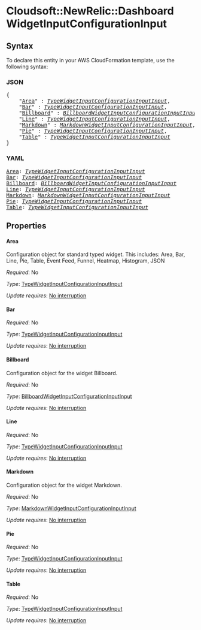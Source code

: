 # Cloudsoft::NewRelic::Dashboard WidgetInputConfigurationInput

## Syntax

To declare this entity in your AWS CloudFormation template, use the following syntax:

### JSON

<pre>
{
    "<a href="#area" title="Area">Area</a>" : <i><a href="typewidgetinputconfigurationinputinput.md">TypeWidgetInputConfigurationInputInput</a></i>,
    "<a href="#bar" title="Bar">Bar</a>" : <i><a href="typewidgetinputconfigurationinputinput.md">TypeWidgetInputConfigurationInputInput</a></i>,
    "<a href="#billboard" title="Billboard">Billboard</a>" : <i><a href="billboardwidgetinputconfigurationinputinput.md">BillboardWidgetInputConfigurationInputInput</a></i>,
    "<a href="#line" title="Line">Line</a>" : <i><a href="typewidgetinputconfigurationinputinput.md">TypeWidgetInputConfigurationInputInput</a></i>,
    "<a href="#markdown" title="Markdown">Markdown</a>" : <i><a href="markdownwidgetinputconfigurationinputinput.md">MarkdownWidgetInputConfigurationInputInput</a></i>,
    "<a href="#pie" title="Pie">Pie</a>" : <i><a href="typewidgetinputconfigurationinputinput.md">TypeWidgetInputConfigurationInputInput</a></i>,
    "<a href="#table" title="Table">Table</a>" : <i><a href="typewidgetinputconfigurationinputinput.md">TypeWidgetInputConfigurationInputInput</a></i>
}
</pre>

### YAML

<pre>
<a href="#area" title="Area">Area</a>: <i><a href="typewidgetinputconfigurationinputinput.md">TypeWidgetInputConfigurationInputInput</a></i>
<a href="#bar" title="Bar">Bar</a>: <i><a href="typewidgetinputconfigurationinputinput.md">TypeWidgetInputConfigurationInputInput</a></i>
<a href="#billboard" title="Billboard">Billboard</a>: <i><a href="billboardwidgetinputconfigurationinputinput.md">BillboardWidgetInputConfigurationInputInput</a></i>
<a href="#line" title="Line">Line</a>: <i><a href="typewidgetinputconfigurationinputinput.md">TypeWidgetInputConfigurationInputInput</a></i>
<a href="#markdown" title="Markdown">Markdown</a>: <i><a href="markdownwidgetinputconfigurationinputinput.md">MarkdownWidgetInputConfigurationInputInput</a></i>
<a href="#pie" title="Pie">Pie</a>: <i><a href="typewidgetinputconfigurationinputinput.md">TypeWidgetInputConfigurationInputInput</a></i>
<a href="#table" title="Table">Table</a>: <i><a href="typewidgetinputconfigurationinputinput.md">TypeWidgetInputConfigurationInputInput</a></i>
</pre>

## Properties

#### Area

Configuration object for standard typed widget. This includes: Area, Bar, Line, Pie, Table, Event Feed, Funnel, Heatmap, Histogram, JSON

_Required_: No

_Type_: <a href="typewidgetinputconfigurationinputinput.md">TypeWidgetInputConfigurationInputInput</a>

_Update requires_: [No interruption](https://docs.aws.amazon.com/AWSCloudFormation/latest/UserGuide/using-cfn-updating-stacks-update-behaviors.html#update-no-interrupt)

#### Bar

_Required_: No

_Type_: <a href="typewidgetinputconfigurationinputinput.md">TypeWidgetInputConfigurationInputInput</a>

_Update requires_: [No interruption](https://docs.aws.amazon.com/AWSCloudFormation/latest/UserGuide/using-cfn-updating-stacks-update-behaviors.html#update-no-interrupt)

#### Billboard

Configuration object for the widget Billboard.

_Required_: No

_Type_: <a href="billboardwidgetinputconfigurationinputinput.md">BillboardWidgetInputConfigurationInputInput</a>

_Update requires_: [No interruption](https://docs.aws.amazon.com/AWSCloudFormation/latest/UserGuide/using-cfn-updating-stacks-update-behaviors.html#update-no-interrupt)

#### Line

_Required_: No

_Type_: <a href="typewidgetinputconfigurationinputinput.md">TypeWidgetInputConfigurationInputInput</a>

_Update requires_: [No interruption](https://docs.aws.amazon.com/AWSCloudFormation/latest/UserGuide/using-cfn-updating-stacks-update-behaviors.html#update-no-interrupt)

#### Markdown

Configuration object for the widget Markdown.

_Required_: No

_Type_: <a href="markdownwidgetinputconfigurationinputinput.md">MarkdownWidgetInputConfigurationInputInput</a>

_Update requires_: [No interruption](https://docs.aws.amazon.com/AWSCloudFormation/latest/UserGuide/using-cfn-updating-stacks-update-behaviors.html#update-no-interrupt)

#### Pie

_Required_: No

_Type_: <a href="typewidgetinputconfigurationinputinput.md">TypeWidgetInputConfigurationInputInput</a>

_Update requires_: [No interruption](https://docs.aws.amazon.com/AWSCloudFormation/latest/UserGuide/using-cfn-updating-stacks-update-behaviors.html#update-no-interrupt)

#### Table

_Required_: No

_Type_: <a href="typewidgetinputconfigurationinputinput.md">TypeWidgetInputConfigurationInputInput</a>

_Update requires_: [No interruption](https://docs.aws.amazon.com/AWSCloudFormation/latest/UserGuide/using-cfn-updating-stacks-update-behaviors.html#update-no-interrupt)

